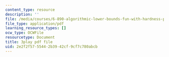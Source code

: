 ```yaml
---
content_type: resource
description: ''
file: /media/courses/6-890-algorithmic-lower-bounds-fun-with-hardness-proofs-fall-2014/2e2f2f5755442b3942cf9cf7c780abcb_ctxnYDAIDO4.pdf
file_type: application/pdf
learning_resource_types: []
ocw_type: OCWFile
resourcetype: Document
title: 3play pdf file
uid: 2e2f2f57-5544-2b39-42cf-9cf7c780abcb
---
```

